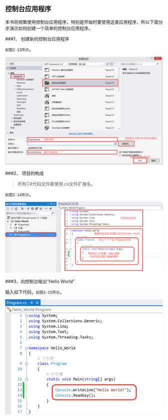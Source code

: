 ## 控制台应用程序

本书将频繁使用控制台应用程序，特别是开始时要使用这类应用程序，所以下面分步演示如何创建一个简单的控制台应用程序。

###1、 创建新的控制台应用程序

`如图2-13所示`。

![图2-13](/assets/2-13.png)

###2、 项目的构成

>所有C#代码文件都使用.cs文件扩展名。

`如图2-14所示`。

![图2-14](/assets/2-14.png)

###3、向控制台输出“Hello World”

输入如下代码，`如图2-15所示`。

![图2-15](/assets/2-15.png)